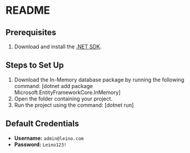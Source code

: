 # README

## Prerequisites
1. Download and install the [.NET SDK](https://dotnet.microsoft.com/download).

## Steps to Set Up
1. Download the In-Memory database package by running the following command:
   [dotnet add package Microsoft.EntityFrameworkCore.InMemory]
2. Open the folder containing your project.
3. Run the project using the command:
    [dotnet run]


## Default Credentials
- **Username:** `admin@leino.com`
- **Password:** `Leino123!`
